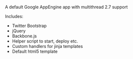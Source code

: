 A default Google AppEngine app with multithread 2.7 support

Includes:

* Twitter Bootstrap
* jQuery
* Backbone.js
* Helper script to start, deploy etc.
* Custom handlers for jinja templates
* Default html5 template